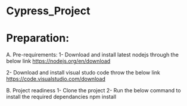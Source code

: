 # Cypress_Project
# Preparation:
A. Pre-requirements:
1- Download and install latest nodejs through the below link
https://nodejs.org/en/download

2- Download and install visual studo code throw the below link
https://code.visualstudio.com/download

B. Project readiness
1- Clone the project
2- Run the below command to install the required dependancies
    npm install

